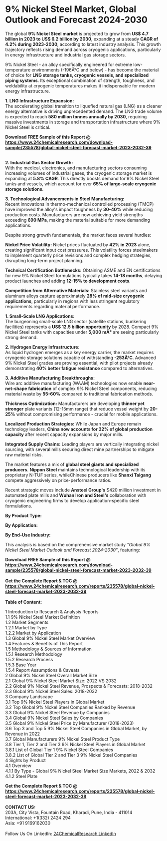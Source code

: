 <h1>9% Nickel Steel Market, Global Outlook and Forecast 2024-2030</h1><p>The global <strong>9% Nickel Steel market</strong> is projected to grow from <strong>US$ 4.7 billion in 2023 to US$ 6.2 billion by 2030</strong>, expanding at a steady <strong>CAGR of 4.2% during 2023-2030</strong>, according to latest industry analysis. This growth trajectory reflects rising demand across cryogenic applications, particularly in energy infrastructure and industrial gas storage sectors.</p><p>9% Nickel Steel - an alloy specifically engineered for extreme low-temperature environments (-196Â°C and below) - has become the material of choice for <strong>LNG storage tanks, cryogenic vessels, and specialized piping systems</strong>. Its exceptional combination of strength, toughness, and weldability at cryogenic temperatures makes it indispensable for modern energy infrastructure.</p><p><strong>1. LNG Infrastructure Expansion:</strong><br>
The accelerating global transition to liquefied natural gas (LNG) as a cleaner energy alternative is driving unprecedented demand. The LNG trade volume is expected to reach <strong>580 million tonnes annually by 2030</strong>, requiring massive investments in storage and transportation infrastructure where 9% Nickel Steel is critical.</p><div><b>Download FREE Sample of this Report @ 
            <a href="https://www.24chemicalresearch.com/download-sample/235578/global-nickel-steel-forecast-market-2023-2032-39">
            https://www.24chemicalresearch.com/download-sample/235578/global-nickel-steel-forecast-market-2023-2032-39</a></b></div><br><p><strong>2. Industrial Gas Sector Growth:</strong><br>
With the medical, electronics, and manufacturing sectors consuming increasing volumes of industrial gases, the cryogenic storage market is expanding at <strong>5.8% CAGR</strong>. This directly boosts demand for 9% Nickel Steel tanks and vessels, which account for over <strong>65% of large-scale cryogenic storage solutions</strong>.</p><p><strong>3. Technological Advancements in Steel Manufacturing:</strong><br>
Recent innovations in thermo-mechanical controlled processing (TMCP) have improved the alloy's impact toughness by <strong>30-40%</strong> while reducing production costs. Manufacturers are now achieving yield strengths exceeding <strong>690 MPa</strong>, making the material suitable for more demanding applications.</p><p>Despite strong growth fundamentals, the market faces several hurdles:</p><p><strong>Nickel Price Volatility:</strong> Nickel prices fluctuated by <strong>42% in 2023</strong> alone, creating significant input cost pressures. This volatility forces steelmakers to implement quarterly price revisions and complex hedging strategies, disrupting long-term project planning.</p><p><strong>Technical Certification Bottlenecks:</strong> Obtaining ASME and EN certifications for new 9% Nickel Steel formulations typically takes <strong>14-18 months</strong>, delaying product launches and adding <strong>12-15% to development costs</strong>.</p><p><strong>Competition from Alternative Materials:</strong> Stainless steel variants and aluminum alloys capture approximately <strong>28% of mid-size cryogenic applications</strong>, particularly in regions with less stringent regulatory requirements regarding material performance.</p><p><strong>1. Small-Scale LNG Applications:</strong><br>
The burgeoning small-scale LNG sector (satellite stations, bunkering facilities) represents a <strong>US$ 12.5 billion opportunity</strong> by 2028. Compact 9% Nickel Steel tanks with capacities under <strong>5,000 mÂ³</strong> are seeing particularly strong demand.</p><p><strong>2. Hydrogen Energy Infrastructure:</strong><br>
As liquid hydrogen emerges as a key energy carrier, the market requires cryogenic storage solutions capable of withstanding <strong>-253Â°C</strong>. Advanced 9% Nickel Steel grades are proving essential, with pilot projects already demonstrating <strong>40% better fatigue resistance</strong> compared to alternatives.</p><p><strong>3. Additive Manufacturing Breakthroughs:</strong><br>
Wire arc additive manufacturing (WAAM) technologies now enable <strong>near-net-shape fabrication</strong> of complex 9% Nickel Steel components, reducing material waste by <strong>55-60%</strong> compared to traditional fabrication methods.</p><p><strong>Thickness Optimization:</strong> Manufacturers are developing <strong>thinner yet stronger</strong> plate variants (12-15mm range) that reduce vessel weight by <strong>20-25%</strong> without compromising performance - crucial for mobile applications.</p><p><strong>Localized Production Strategies:</strong> While Japan and Europe remain technology leaders, <strong>China now accounts for 32% of global production capacity</strong> after recent capacity expansions by major mills.</p><p><strong>Integrated Supply Chains:</strong> Leading players are vertically integrating nickel sourcing, with several mills securing direct mine partnerships to mitigate raw material risks.</p><p>The market features a mix of <strong>global steel giants and specialized producers</strong>. <strong>Nippon Steel</strong> maintains technological leadership with its proprietary N-TUF series, whileChinese producers like <strong>Shanxi Taigang</strong> compete aggressively on price-performance ratios.</p><p>Recent strategic moves include <strong>Ansteel Group's</strong> $420 million investment in automated plate mills and <strong>Wuhan Iron and Steel's</strong> collaboration with cryogenic engineering firms to develop application-specific steel formulations.</p><p><strong>By Product Type:</strong></p><p><strong>By Application:</strong></p><p><strong>By End-Use Industry:</strong></p><p>This analysis is based on the comprehensive market study <em>"Global 9% Nickel Steel Market Outlook and Forecast 2024-2030"</em>, featuring:</p><div><b>Download FREE Sample of this Report @ 
            <a href="https://www.24chemicalresearch.com/download-sample/235578/global-nickel-steel-forecast-market-2023-2032-39">
            https://www.24chemicalresearch.com/download-sample/235578/global-nickel-steel-forecast-market-2023-2032-39</a></b></div><br><div><b>Get the Complete Report & TOC @ 
            <a href="https://www.24chemicalresearch.com/reports/235578/global-nickel-steel-forecast-market-2023-2032-39">
            https://www.24chemicalresearch.com/reports/235578/global-nickel-steel-forecast-market-2023-2032-39</a></b></div><br>
            <b>Table of Content:</b><p>1 Introduction to Research & Analysis Reports<br />
    1.1 9% Nickel Steel Market Definition<br />
    1.2 Market Segments<br />
        1.2.1 Market by Type<br />
        1.2.2 Market by Application<br />
    1.3 Global 9% Nickel Steel Market Overview<br />
    1.4 Features & Benefits of This Report<br />
    1.5 Methodology & Sources of Information<br />
        1.5.1 Research Methodology<br />
        1.5.2 Research Process<br />
        1.5.3 Base Year<br />
        1.5.4 Report Assumptions & Caveats<br />
2 Global 9% Nickel Steel Overall Market Size<br />
    2.1 Global 9% Nickel Steel Market Size: 2022 VS 2032<br />
    2.2 Global 9% Nickel Steel Revenue, Prospects & Forecasts: 2018-2032<br />
    2.3 Global 9% Nickel Steel Sales: 2018-2032<br />
3 Company Landscape<br />
    3.1 Top 9% Nickel Steel Players in Global Market<br />
    3.2 Top Global 9% Nickel Steel Companies Ranked by Revenue<br />
    3.3 Global 9% Nickel Steel Revenue by Companies<br />
    3.4 Global 9% Nickel Steel Sales by Companies<br />
    3.5 Global 9% Nickel Steel Price by Manufacturer (2018-2023)<br />
    3.6 Top 3 and Top 5 9% Nickel Steel Companies in Global Market, by Revenue in 2022<br />
    3.7 Global Manufacturers 9% Nickel Steel Product Type<br />
    3.8 Tier 1, Tier 2 and Tier 3 9% Nickel Steel Players in Global Market<br />
        3.8.1 List of Global Tier 1 9% Nickel Steel Companies<br />
        3.8.2 List of Global Tier 2 and Tier 3 9% Nickel Steel Companies<br />
4 Sights by Product<br />
    4.1 Overview<br />
        4.1.1 By Type - Global 9% Nickel Steel Market Size Markets, 2022 & 2032<br />
        4.1.2 Steel Plate<br />
</p><div><b>Get the Complete Report & TOC @ 
            <a href="https://www.24chemicalresearch.com/reports/235578/global-nickel-steel-forecast-market-2023-2032-39">
            https://www.24chemicalresearch.com/reports/235578/global-nickel-steel-forecast-market-2023-2032-39</a></b></div><br><b>CONTACT US:</b><br>
            203A, City Vista, Fountain Road, Kharadi, Pune, India - 411014<br>
            International: +1(332) 2424 294<br>
            Asia: +91 9169162030 <br><br>
            Follow Us On LinkedIn: <a href="https://www.linkedin.com/company/24chemicalresearch/">24ChemicalResearch LinkedIn</a>
